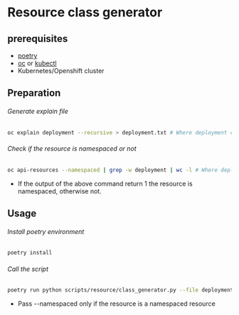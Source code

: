 # Resource class generator

## prerequisites

- [poetry](https://python-poetry.org/)
- [oc](https://mirror.openshift.com/pub/openshift-v4/x86_64/clients/ocp/stable/) or [kubectl](https://kubernetes.io/docs/tasks/tools/)
- Kubernetes/Openshift cluster

## Preparation

###### Generate explain file

```bash
oc explain deployment --recursive > deployment.txt # Where deployment can be any KIND in the cluster

```

###### Check if the resource is namespaced or not

```bash
oc api-resources --namespaced | grep -w deployment | wc -l # Where deployment is the same KIND from `oc explain` command

```

- If the output of the above command return 1 the resource is namespaced, otherwise not.

## Usage

###### Install poetry environment

```bash
poetry install
```

###### Call the script

```bash
poetry run python scripts/resource/class_generator.py --file deployment.txt --namespaced --api-link <link to resource API or DOC>
```

- Pass --namespaced only if the resource is a namespaced resource
